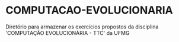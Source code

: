 # COMPUTACAO-EVOLUCIONARIA
Diretório para armazenar os exercícios propostos da disciplina 'COMPUTAÇÃO EVOLUCIONÁRIA - TTC' da UFMG
